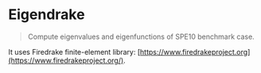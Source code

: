 # Eigendrake
> Compute eigenvalues and eigenfunctions of SPE10 benchmark case.

It uses Firedrake finite-element library: [https://www.firedrakeproject.org](https://www.firedrakeproject.org/).
